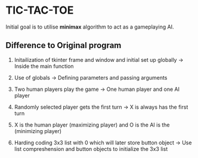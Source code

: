# TIC-TAC-TOE

Initial goal is to utilise **minimax** algorithm to act as a gameplaying AI. 

## Difference to Original program

1. Initailization of tkinter frame and window and initial set up globally -> Inside the main function

2. Use of globals -> Defining parameters and passing arguments

3. Two human players play the game -> One human player and one AI player

4. Randomly selected player gets the first turn -> X is always has the first turn

5. X is the human player (maximizing player) and O is the AI is the (minimizing player)

6. Harding coding 3x3 list with 0 which will later store button object -> Use list compreshension and button objects to initialize the 3x3 list 